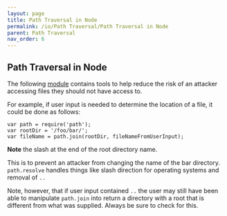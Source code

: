 ```yaml
---
layout: page
title: Path Traversal in Node
permalink: /io/Path Traversal/Path Traversal in Node
parent: Path Traversal
nav_order: 6
---
```


## Path Traversal in Node 



The following [module](https://nodejs.org/api/path.html) contains tools to help reduce the risk of an attacker accessing 
files they should not have access to.  

For example, if user input is needed to determine the location of a file, it could be done as follows:

```
var path = require('path');
var rootDir = '/foo/bar/';
var fileName = path.join(rootDir, fileNameFromUserInput);
```

**Note** the slash at the end of the root directory name. 

This is to prevent an attacker from changing the name of the bar directory.  
```path.resolve``` handles things like slash direction for operating systems and removal of ```..``` 

Note, however, that if user input contained ``..`` the user may still have been able to manipulate ``path.join`` into return a directory with a root that is different from what was supplied. 
Always be sure to check for this.


